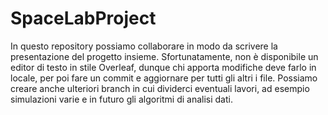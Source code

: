# SpaceLabProject
In questo repository possiamo collaborare in modo da scrivere la presentazione del progetto insieme. Sfortunatamente, non è disponibile un editor di testo in stile Overleaf, dunque chi apporta modifiche deve farlo in locale, per poi fare un commit e aggiornare per tutti gli altri i file.
Possiamo creare anche ulteriori branch in cui dividerci eventuali lavori, ad esempio simulazioni varie e in futuro gli algoritmi di analisi dati. 
